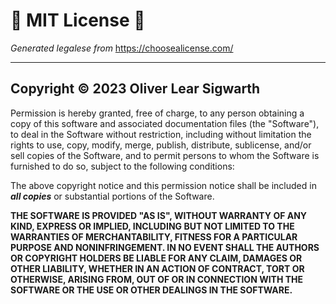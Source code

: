 <!----------------------------------------------------------------------------
| Oliver Sigwarth                                                            |
| Computer Programming (CIDS 162)                                            |
| Assignment Three: The Magical Object Oriented Spoot                        |
| File: LICENSE.md                                                           |
| Description:                                                               |
|----------------------------------------------------------------------------|
| In this assignment, you will create a Java program to explore the concepts |
| of basic classes, constructors, getters, and setters. Instead of using     |
| real-world entities, you will design a class hierarchy representing        |
| imaginary creatures called Spoots. These Spoots will have specific         |
| attributes such as name, color and age. Your objective is to demonstrate   |
| your understanding of class design and object-oriented programming         |
| concepts by implementing the Spoot class.                                  |
|----------------------------------------------------------------------------|
| Created: 8/15/2023                                                         |
| Last Modified: 8/18/2023                                                   |
----------------------------------------------------------------------------->

<!----------------------------------------------------------------------------
| 4b. Write a header comment at the beginning of each file, including your   |
|     name and a brief description of the assignment.                        |
|----------------------------------------------------------------------------|
| 4. Documentation.                                                          |
----------------------------------------------------------------------------->
# 📜 MIT License 📜
_Generated legalese from_ https://choosealicense.com/

---
## Copyright © 2023 Oliver Lear Sigwarth 
Permission is hereby granted, free of charge, to any person obtaining a copy
of this software and associated documentation files (the "Software"), to deal
in the Software without restriction, including without limitation the rights
to use, copy, modify, merge, publish, distribute, sublicense, and/or sell
copies of the Software, and to permit persons to whom the Software is
furnished to do so, subject to the following conditions:

The above copyright notice and this permission notice shall be included in 
**_all copies_** or substantial portions of the Software.

**THE SOFTWARE IS PROVIDED "AS IS", WITHOUT WARRANTY OF ANY KIND, EXPRESS OR
IMPLIED, INCLUDING BUT NOT LIMITED TO THE WARRANTIES OF MERCHANTABILITY,
FITNESS FOR A PARTICULAR PURPOSE AND NONINFRINGEMENT. IN NO EVENT SHALL THE
AUTHORS OR COPYRIGHT HOLDERS BE LIABLE FOR ANY CLAIM, DAMAGES OR OTHER
LIABILITY, WHETHER IN AN ACTION OF CONTRACT, TORT OR OTHERWISE, ARISING FROM,
OUT OF OR IN CONNECTION WITH THE SOFTWARE OR THE USE OR OTHER DEALINGS IN THE
SOFTWARE.**